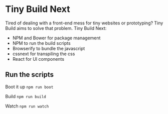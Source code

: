 # Tiny Build Next

Tired of dealing with a front-end mess for tiny websites or prototyping? Tiny Build aims to solve that problem. Tiny Build Next:

- NPM and Bower for package management
- NPM to run the build scripts
- Browserify to bundle the javascript
- cssnext for transpiling the css
- React for UI components

## Run the scripts

Boot it up ```npm run boot```

Build ```npm run build```

Watch ```npm run watch```

